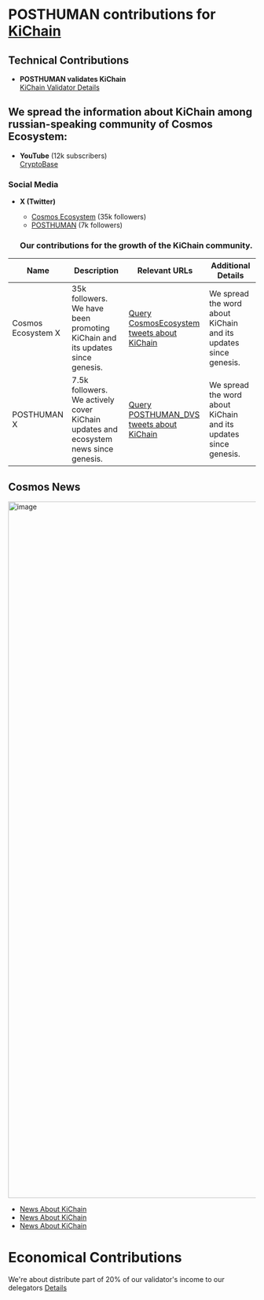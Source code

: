 # POSTHUMAN contributions for [KiChain](https://foundation.ki/)

## Technical Contributions
- **POSTHUMAN validates KiChain**  
  [KiChain Validator Details]()
  
## We spread the information about KiChain among russian-speaking community of Cosmos Ecosystem:
- **YouTube** (12k subscribers)  
  [CryptoBase](https://www.youtube.com/@CRYPTOBASED)

### Social Media
- **X (Twitter)**  
  - [Cosmos Ecosystem](https://x.com/CosmosEcosystem) (35k followers)  
  - [POSTHUMAN](https://x.com/POSTHUMAN_DVS) (7k followers)

  ### Our contributions for the growth of the KiChain community.

| Name               | Description                                              | Relevant URLs                                                                                      | Additional Details                                          |
|--------------------|-----------------------------------------------------------|---------------------------------------------------------------------------------------------------|--------------------------------------------------------------|
| Cosmos Ecosystem X | 35k followers. We have been promoting KiChain and its updates since genesis. | [Query CosmosEcosystem tweets about KiChain](https://x.com/search?q=from%3ACosmosEcosystem%20(Ki_Foundation%20)&src=typed_query&f=live) | We spread the word about KiChain and its updates since genesis. |
| POSTHUMAN X        | 7.5k followers. We actively cover KiChain updates and ecosystem news since genesis. | [Query POSTHUMAN_DVS tweets about KiChain](https://x.com/search?q=from%3APOSTHUMAN_DVS%20(Ki_Foundation%20)&src=typed_query&f=live) | We spread the word about KiChain and its updates since genesis. |

## Cosmos News
<img width="2516" height="1417" alt="image" src="https://github.com/user-attachments/assets/9ce3799c-066e-47d9-9e5d-f63c92cbc797" />

  - [News About KiChain](https://x.com/CosmosEcosystem/status/1703427555900993960)
  - [News About KiChain](https://x.com/CosmosEcosystem/status/1700208659597258869)
  - [News About KiChain](https://x.com/CosmosEcosystem/status/1462797648902168578)

  # Economical Contributions
 We're about distribute part of 20% of our validator's income to our delegators [Details](https://posthuman.digital/phmn)

